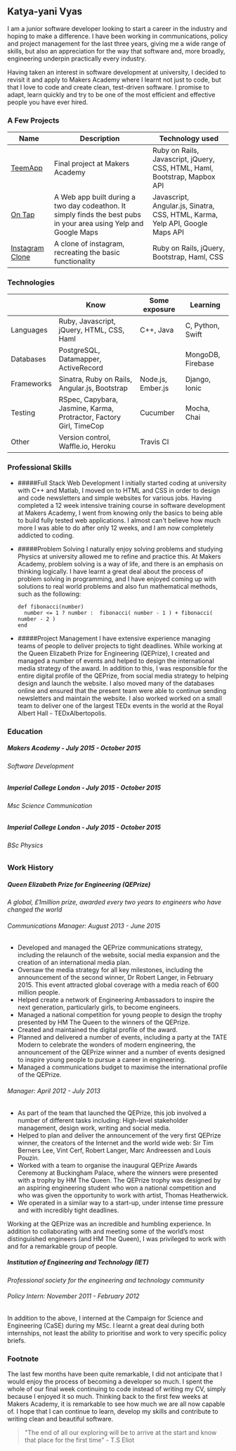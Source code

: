 ## Katya-yani Vyas

I am a junior software developer looking to start a career in the industry and hoping to make a difference. I have been working in communications, policy and project management for the last three years, giving me a wide range of skills, but also an appreciation for the way that software and, more broadly, engineering underpin practically every industry.

Having taken an interest in software development at university, I decided to revisit it and apply to Makers Academy where I learnt not just to code, but that I love to code and create clean, test-driven software. I promise to adapt, learn quickly and try to be one of the most efficient and effective people you have ever hired.

### A Few Projects

| Name | Description | Technology used |
| ----------     | ----------     | ------------      |
| [TeemApp](https://github.com/Kyvyas/final_project)| Final project at Makers Academy | Ruby on Rails, Javascript, jQuery, CSS, HTML, Haml, Bootstrap, Mapbox API |
| [On Tap](https://github.com/Kyvyas/onTap_2.git) | A Web app built during a two day codeathon. It simply finds the best pubs in your area using Yelp and Google Maps | Javascript, Angular.js, Sinatra, CSS, HTML, Karma, Yelp API, Google Maps API |
| [Instagram Clone](https://github.com/Kyvyas/instagram-challenge) | A clone of instagram, recreating the basic functionality | Ruby on Rails, jQuery, Bootstrap, Haml, CSS |

### Technologies

|    | Know | Some exposure | Learning |
| -------    | ----------  | ------------  | ----------      |
| Languages | Ruby, Javascript, jQuery, HTML, CSS, Haml | C++, Java | C, Python, Swift |
| Databases | PostgreSQL, Datamapper, ActiveRecord  |   | MongoDB, Firebase |
| Frameworks | Sinatra, Ruby on Rails, Angular.js, Bootstrap | Node.js, Ember.js | Django, Ionic |
| Testing | RSpec, Capybara, Jasmine, Karma, Protractor, Factory Girl, TimeCop | Cucumber | Mocha, Chai |
| Other | Version control, Waffle.io, Heroku |  Travis CI  |  |

### Professional Skills

* #####Full Stack Web Development
  I initially started coding at university with C++ and Matlab, I moved on to HTML and CSS in order to design and code newsletters and simple websites for various jobs. Having completed a 12 week intensive training course in software development at Makers Academy, I went from knowing only the basics to being able to build fully tested web applications. I almost can't believe how much more I was able to do after only 12 weeks, and I am now completely addicted to coding.

* #####Problem Solving
  I naturally enjoy solving problems and studying Physics at university allowed me to refine and practice this. At Makers Academy, problem solving is a way of life, and there is an emphasis on thinking logically. I have learnt a great deal about the process of problem solving in programming, and I have enjoyed coming up with solutions to real world problems and also fun mathematical methods, such as the following:

  ```
  def fibonacci(number)
    number <= 1 ? number :  fibonacci( number - 1 ) + fibonacci( number - 2 )
  end
  ```

* #####Project Management
  I have extensive experience managing teams of people to deliver projects to tight deadlines. While working at the Queen Elizabeth Prize for Engineering (QEPrize), I created and managed a number of events and helped to design the international media strategy of the award. In addition to this, I was responsible for the entire digital profile of the QEPrize, from social media strategy to helping design and launch the website. I also moved many of the databases online and ensured that the present team were able to continue sending newsletters and maintain the website. I also worked worked on a small team to deliver one of the largest TEDx events in the world at the Royal Albert Hall - TEDxAlbertopolis.

### Education

##### Makers Academy - *July 2015 - October 2015*
###### Software Development

##### Imperial College London - *July 2015 - October 2015*
###### Msc Science Communication

##### Imperial College London - *July 2015 - October 2015*
###### BSc Physics

### Work History

##### Queen Elizabeth Prize for Engineering (QEPrize)
*A global, £1million prize, awarded every two years to engineers who have changed the world*
###### *Communications Manager: August 2013 - June 2015*
* Developed and managed the QEPrize communications strategy, including the relaunch of the website, social media expansion and the creation of an international media plan.
* Oversaw the media strategy for all key milestones, including the announcement of the second winner, Dr Robert Langer, in February 2015. This event attracted global coverage with a media reach of 600 million people.
* Helped create a network of Engineering Ambassadors to inspire the next generation, particularly girls, to become engineers.
* Managed a national competition for young people to design the trophy presented by HM The Queen to the winners of the QEPrize.
* Created and maintained the digital profile of the award.
* Planned and delivered a number of events, including a party at the TATE Modern to celebrate the wonders of modern engineering, the announcement of the QEPrize winner and a number of events designed to inspire young people to pursue a career in engineering.
* Managed a communications budget to maximise the international profile of the QEPrize.

###### *Manager: April 2012 - July 2013*
* As part of the team that launched the QEPrize, this job involved a number of different tasks including: High-level stakeholder management, design work, writing and social media.
* Helped to plan and deliver the announcement of the very first QEPrize winner, the creators of the Internet and the world wide web: Sir Tim Berners Lee, Vint Cerf, Robert Langer, Marc Andreessen and Louis Pouzin.
* Worked with a team to organise the inaugural QEPrize Awards Ceremony at Buckingham Palace, where the winners were presented with a trophy by HM The Queen. The QEPrize trophy was designed by an aspiring engineering student who won a national competition and who was given the opportunity to work with artist, Thomas Heatherwick.
* We operated in a similar way to a start-up, under intense time pressure and with incredibly tight deadlines.

Working at the QEPrize was an incredible and humbling experience. In addition to collaborating with and meeting some of the world’s most distinguished engineers (and HM The Queen), I was privileged to work with and for a remarkable group of people.

##### Institution of Engineering and Technology (IET)
*Professional society for the engineering and technology community*
###### *Policy Intern: November 2011 - February 2012*

In addition to the above, I interned at the Campaign for Science and Engineering (CaSE) during my MSc. I learnt a great deal during both internships, not least the ability to prioritise and work to very specific policy briefs.

### Footnote

The last few months have been quite remarkable, I did not anticipate that I would enjoy the process of becoming a developer so much. I spent the whole of our final week continuing to code instead of writing my CV, simply because I enjoyed it so much. Thinking back to the first few weeks at Makers Academy, it is remarkable to see how much we are all now capable of. I hope that I can continue to learn, develop my skills and contribute to writing clean and beautiful software.
  >"The end of all our exploring will be to arrive at the start and know that place for the first time" - T.S Eliot

